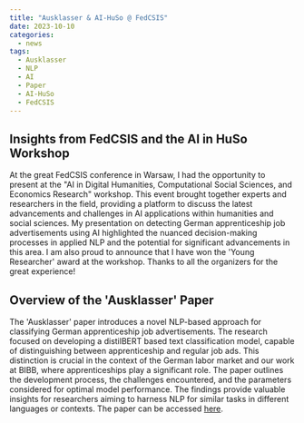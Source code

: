 ```yaml
---
title: "Ausklasser & AI-HuSo @ FedCSIS"
date: 2023-10-10
categories:
  - news
tags:
  - Ausklasser
  - NLP
  - AI
  - Paper
  - AI-HuSo
  - FedCSIS
---
```


## Insights from FedCSIS and the AI in HuSo Workshop

At the great FedCSIS conference in Warsaw, I had the opportunity to present at the "AI in Digital Humanities, Computational Social Sciences, and Economics Research" workshop. This event brought together experts and researchers in the field, providing a platform to discuss the latest advancements and challenges in AI applications within humanities and social sciences. My presentation on detecting German apprenticeship job advertisements using AI highlighted the nuanced decision-making processes in applied NLP and the potential for significant advancements in this area. I am also proud to announce that I have won the 'Young Researcher' award at the workshop. Thanks to all the organizers for the great experience!

## Overview of the 'Ausklasser' Paper

The 'Ausklasser' paper introduces a novel NLP-based approach for classifying German apprenticeship job advertisements. The research focused on developing a distilBERT based text classification model, capable of distinguishing between apprenticeship and regular job ads. This distinction is crucial in the context of the German labor market and our work at BIBB, where apprenticeships play a significant role. The paper outlines the development process, the challenges encountered, and the parameters considered for optimal model performance. The findings provide valuable insights for researchers aiming to harness NLP for similar tasks in different languages or contexts. The paper can be accessed [here](https://annals-csis.org/proceedings/2023/pliks/8078.pdf).